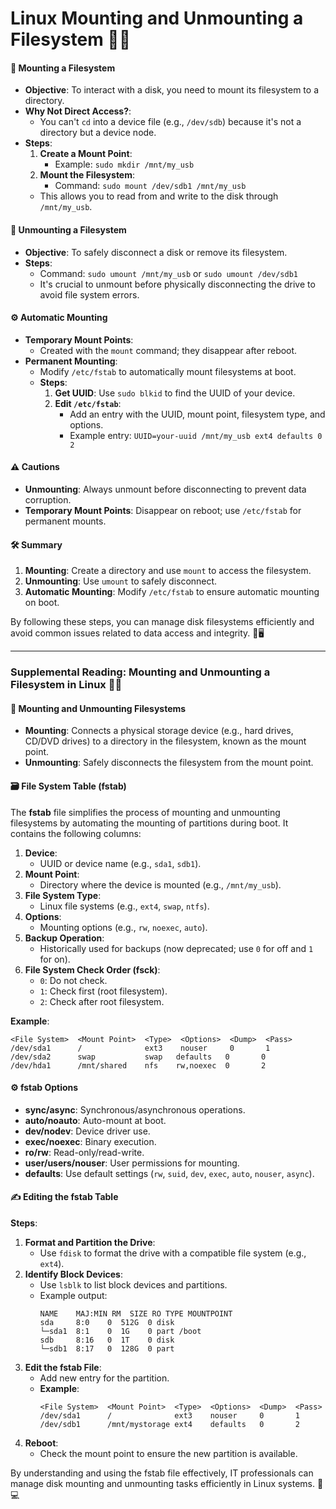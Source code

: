 # Linux Mounting and Unmounting a Filesystem 🐧📂

#### 🔄 **Mounting a Filesystem**

- **Objective**: To interact with a disk, you need to mount its filesystem to a directory.
- **Why Not Direct Access?**:
  - You can't `cd` into a device file (e.g., `/dev/sdb`) because it's not a directory but a device node.
- **Steps**:
  1. **Create a Mount Point**:
     - Example: `sudo mkdir /mnt/my_usb`
  2. **Mount the Filesystem**:
     - Command: `sudo mount /dev/sdb1 /mnt/my_usb`
  - This allows you to read from and write to the disk through `/mnt/my_usb`.

#### 🔄 **Unmounting a Filesystem**

- **Objective**: To safely disconnect a disk or remove its filesystem.
- **Steps**:
  - Command: `sudo umount /mnt/my_usb` or `sudo umount /dev/sdb1`
  - It's crucial to unmount before physically disconnecting the drive to avoid file system errors.

#### ⚙️ **Automatic Mounting**

- **Temporary Mount Points**:
  - Created with the `mount` command; they disappear after reboot.
- **Permanent Mounting**:
  - Modify `/etc/fstab` to automatically mount filesystems at boot.
  - **Steps**:
    1. **Get UUID**: Use `sudo blkid` to find the UUID of your device.
    2. **Edit `/etc/fstab`**:
       - Add an entry with the UUID, mount point, filesystem type, and options.
       - Example entry: `UUID=your-uuid /mnt/my_usb ext4 defaults 0 2`

#### ⚠️ **Cautions**

- **Unmounting**: Always unmount before disconnecting to prevent data corruption.
- **Temporary Mount Points**: Disappear on reboot; use `/etc/fstab` for permanent mounts.

#### 🛠️ **Summary**

1. **Mounting**: Create a directory and use `mount` to access the filesystem.
2. **Unmounting**: Use `umount` to safely disconnect.
3. **Automatic Mounting**: Modify `/etc/fstab` to ensure automatic mounting on boot.

By following these steps, you can manage disk filesystems efficiently and avoid common issues related to data access and integrity. 🚀🖥️

---

### Supplemental Reading: Mounting and Unmounting a Filesystem in Linux 🐧📁

#### 🔄 **Mounting and Unmounting Filesystems**

- **Mounting**: Connects a physical storage device (e.g., hard drives, CD/DVD drives) to a directory in the filesystem, known as the mount point.
- **Unmounting**: Safely disconnects the filesystem from the mount point.

#### 🗃️ **File System Table (fstab)**

The **fstab** file simplifies the process of mounting and unmounting filesystems by automating the mounting of partitions during boot. It contains the following columns:

1. **Device**:
   - UUID or device name (e.g., `sda1`, `sdb1`).
2. **Mount Point**:
   - Directory where the device is mounted (e.g., `/mnt/my_usb`).
3. **File System Type**:
   - Linux file systems (e.g., `ext4`, `swap`, `ntfs`).
4. **Options**:
   - Mounting options (e.g., `rw`, `noexec`, `auto`).
5. **Backup Operation**:
   - Historically used for backups (now deprecated; use `0` for off and `1` for on).
6. **File System Check Order (fsck)**:
   - `0`: Do not check.
   - `1`: Check first (root filesystem).
   - `2`: Check after root filesystem.

**Example**:
```plaintext
<File System>  <Mount Point>  <Type>  <Options>  <Dump>  <Pass>
/dev/sda1      /              ext3    nouser     0       1
/dev/sda2      swap           swap   defaults   0       0
/dev/hda1      /mnt/shared    nfs    rw,noexec  0       2
```

#### ⚙️ **fstab Options**

- **sync/async**: Synchronous/asynchronous operations.
- **auto/noauto**: Auto-mount at boot.
- **dev/nodev**: Device driver use.
- **exec/noexec**: Binary execution.
- **ro/rw**: Read-only/read-write.
- **user/users/nouser**: User permissions for mounting.
- **defaults**: Use default settings (`rw`, `suid`, `dev`, `exec`, `auto`, `nouser`, `async`).

#### ✍️ **Editing the fstab Table**

**Steps**:
1. **Format and Partition the Drive**:
   - Use `fdisk` to format the drive with a compatible file system (e.g., `ext4`).
2. **Identify Block Devices**:
   - Use `lsblk` to list block devices and partitions.
   - Example output:
     ```plaintext
     NAME    MAJ:MIN RM  SIZE RO TYPE MOUNTPOINT
     sda     8:0    0  512G  0 disk 
     └─sda1  8:1    0  1G    0 part /boot
     sdb     8:16   0  1T    0 disk 
     └─sdb1  8:17   0  128G  0 part
     ```
3. **Edit the fstab File**:
   - Add new entry for the partition.
   - **Example**:
     ```plaintext
     <File System>  <Mount Point>  <Type>  <Options>  <Dump>  <Pass>
     /dev/sda1      /              ext3    nouser     0       1
     /dev/sdb1      /mnt/mystorage ext4    defaults   0       2
     ```
4. **Reboot**:
   - Check the mount point to ensure the new partition is available.

By understanding and using the fstab file effectively, IT professionals can manage disk mounting and unmounting tasks efficiently in Linux systems. 🔧💻